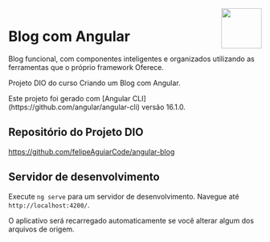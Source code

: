 <img src="https://angular.io/assets/images/logos/angular/angular.svg" with="80" height="80" align="right">

# Blog com Angular

<p>Blog funcional, com componentes inteligentes e organizados utilizando as ferramentas que o próprio framework Oferece.</p>
<p>Projeto DIO do curso Criando um Blog com Angular.</p>

<p> Este projeto foi gerado com [Angular CLI](https://github.com/angular/angular-cli) versão 16.1.0.</p>

## Repositório do Projeto DIO
https://github.com/felipeAguiarCode/angular-blog


## Servidor de desenvolvimento

Execute `ng serve` para um servidor de desenvolvimento. Navegue até `http://localhost:4200/`.
<p>O aplicativo será recarregado automaticamente se você alterar algum dos arquivos de origem.</p>
